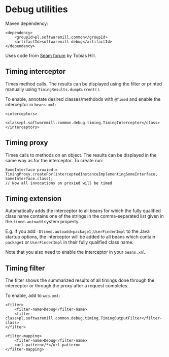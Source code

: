 # Debug utilities

Maven dependency:

    <dependency>
        <groupId>pl.softwaremill.common</groupId>
        <artifactId>softwaremill-debug</artifactId>
    </dependency>

Uses code from [Seam forum](http://seamframework.org/Community/SeamPerformanceProblemRewardingWorkaround)
by Tobias Hill.

## Timing interceptor

Times method calls. The results can be displayed using the filter or printed manually using
`TimingResults.dumpCurrent()`.

To enable, annotate desired classes/methdods with `@Timed` and enable the interceptor in `beans.xml`:

    <interceptors>
        <class>pl.softwaremill.common.debug.timing.TimingInterceptor</class>
    </interceptors>

## Timing proxy

Times calls to methods on an object. The results can be displayed in the same way as for the interceptor.
To create run:

    SomeInterface proxied = TimingProxy.createFor(interceptedInstanceImplementingSomeInterface, SomeInterface.class);
    // Now all invocations on proxied will be timed

## Timing extension

Automatically adds the interceptor to all beans for which the fully qualified class name contains one of the strings
in the comma-separated list given in the `timed.autoadd` system property.

E.g. if you add `-Dtimed.autoadd=package1,UserFinderImpl` to the Java startup options, the interceptor will be added
to all beans which contain `package1` or `UserFinderImpl` in their fully qualified class name.

Note that you also need to enable the interceptor in your `beans.xml`.

## Timing filter

The filter shows the summarized results of all timings done through the interceptor or through the proxy after a
request completes.

To enable, add to `web.xml`:

    <filter>
        <filter-name>Debug</filter-name>
        <filter-class>pl.softwaremill.common.debug.timing.TimingOutputFilter</filter-class>
    </filter>

    <filter-mapping>
        <filter-name>Debug</filter-name>
        <url-pattern>/*</url-pattern>
    </filter-mapping>


